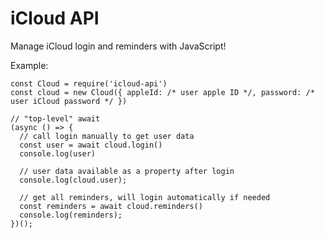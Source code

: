 # iCloud API

Manage iCloud login and reminders with JavaScript!

Example:

```node
const Cloud = require('icloud-api')
const cloud = new Cloud({ appleId: /* user apple ID */, password: /* user iCloud password */ })

// "top-level" await
(async () => {
  // call login manually to get user data
  const user = await cloud.login()
  console.log(user)

  // user data available as a property after login
  console.log(cloud.user);

  // get all reminders, will login automatically if needed
  const reminders = await cloud.reminders()
  console.log(reminders);
})();
```
